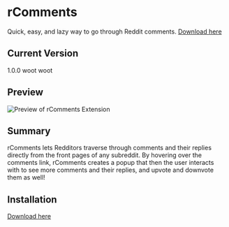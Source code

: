 rComments
=========

Quick, easy, and lazy way to go through Reddit comments. [Download here](http://iampueroo.github.io/rComments/)

## Current Version
1.0.0 woot woot

## Preview
![Preview of rComments Extension](http://iampueroo.github.io/rComments/img/rcomments.gif)

## Summary
rComments lets Redditors traverse through comments and their replies directly from the front pages of any subreddit. By hovering over the comments link, rComments creates a popup that then the user interacts with to see more comments and their replies, and upvote and downvote them as well! 

## Installation
[Download here](http://iampueroo.github.io/rComments/)
